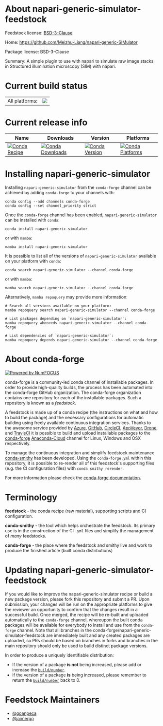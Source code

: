 About napari-generic-simulator-feedstock
========================================

Feedstock license: [BSD-3-Clause](https://github.com/conda-forge/napari-generic-simulator-feedstock/blob/main/LICENSE.txt)

Home: https://github.com/Meizhu-Liang/napari-generic-SIMulator

Package license: BSD-3-Clause

Summary: A simple plugin to use with napari to simulate raw image stacks in Structured illumination microscopy (SIM) with napari.

Current build status
====================


<table><tr><td>All platforms:</td>
    <td>
      <a href="https://dev.azure.com/conda-forge/feedstock-builds/_build/latest?definitionId=17073&branchName=main">
        <img src="https://dev.azure.com/conda-forge/feedstock-builds/_apis/build/status/napari-generic-simulator-feedstock?branchName=main">
      </a>
    </td>
  </tr>
</table>

Current release info
====================

| Name | Downloads | Version | Platforms |
| --- | --- | --- | --- |
| [![Conda Recipe](https://img.shields.io/badge/recipe-napari--generic--simulator-green.svg)](https://anaconda.org/conda-forge/napari-generic-simulator) | [![Conda Downloads](https://img.shields.io/conda/dn/conda-forge/napari-generic-simulator.svg)](https://anaconda.org/conda-forge/napari-generic-simulator) | [![Conda Version](https://img.shields.io/conda/vn/conda-forge/napari-generic-simulator.svg)](https://anaconda.org/conda-forge/napari-generic-simulator) | [![Conda Platforms](https://img.shields.io/conda/pn/conda-forge/napari-generic-simulator.svg)](https://anaconda.org/conda-forge/napari-generic-simulator) |

Installing napari-generic-simulator
===================================

Installing `napari-generic-simulator` from the `conda-forge` channel can be achieved by adding `conda-forge` to your channels with:

```
conda config --add channels conda-forge
conda config --set channel_priority strict
```

Once the `conda-forge` channel has been enabled, `napari-generic-simulator` can be installed with `conda`:

```
conda install napari-generic-simulator
```

or with `mamba`:

```
mamba install napari-generic-simulator
```

It is possible to list all of the versions of `napari-generic-simulator` available on your platform with `conda`:

```
conda search napari-generic-simulator --channel conda-forge
```

or with `mamba`:

```
mamba search napari-generic-simulator --channel conda-forge
```

Alternatively, `mamba repoquery` may provide more information:

```
# Search all versions available on your platform:
mamba repoquery search napari-generic-simulator --channel conda-forge

# List packages depending on `napari-generic-simulator`:
mamba repoquery whoneeds napari-generic-simulator --channel conda-forge

# List dependencies of `napari-generic-simulator`:
mamba repoquery depends napari-generic-simulator --channel conda-forge
```


About conda-forge
=================

[![Powered by
NumFOCUS](https://img.shields.io/badge/powered%20by-NumFOCUS-orange.svg?style=flat&colorA=E1523D&colorB=007D8A)](https://numfocus.org)

conda-forge is a community-led conda channel of installable packages.
In order to provide high-quality builds, the process has been automated into the
conda-forge GitHub organization. The conda-forge organization contains one repository
for each of the installable packages. Such a repository is known as a *feedstock*.

A feedstock is made up of a conda recipe (the instructions on what and how to build
the package) and the necessary configurations for automatic building using freely
available continuous integration services. Thanks to the awesome service provided by
[Azure](https://azure.microsoft.com/en-us/services/devops/), [GitHub](https://github.com/),
[CircleCI](https://circleci.com/), [AppVeyor](https://www.appveyor.com/),
[Drone](https://cloud.drone.io/welcome), and [TravisCI](https://travis-ci.com/)
it is possible to build and upload installable packages to the
[conda-forge](https://anaconda.org/conda-forge) [Anaconda-Cloud](https://anaconda.org/)
channel for Linux, Windows and OSX respectively.

To manage the continuous integration and simplify feedstock maintenance
[conda-smithy](https://github.com/conda-forge/conda-smithy) has been developed.
Using the ``conda-forge.yml`` within this repository, it is possible to re-render all of
this feedstock's supporting files (e.g. the CI configuration files) with ``conda smithy rerender``.

For more information please check the [conda-forge documentation](https://conda-forge.org/docs/).

Terminology
===========

**feedstock** - the conda recipe (raw material), supporting scripts and CI configuration.

**conda-smithy** - the tool which helps orchestrate the feedstock.
                   Its primary use is in the construction of the CI ``.yml`` files
                   and simplify the management of *many* feedstocks.

**conda-forge** - the place where the feedstock and smithy live and work to
                  produce the finished article (built conda distributions)


Updating napari-generic-simulator-feedstock
===========================================

If you would like to improve the napari-generic-simulator recipe or build a new
package version, please fork this repository and submit a PR. Upon submission,
your changes will be run on the appropriate platforms to give the reviewer an
opportunity to confirm that the changes result in a successful build. Once
merged, the recipe will be re-built and uploaded automatically to the
`conda-forge` channel, whereupon the built conda packages will be available for
everybody to install and use from the `conda-forge` channel.
Note that all branches in the conda-forge/napari-generic-simulator-feedstock are
immediately built and any created packages are uploaded, so PRs should be based
on branches in forks and branches in the main repository should only be used to
build distinct package versions.

In order to produce a uniquely identifiable distribution:
 * If the version of a package **is not** being increased, please add or increase
   the [``build/number``](https://docs.conda.io/projects/conda-build/en/latest/resources/define-metadata.html#build-number-and-string).
 * If the version of a package **is** being increased, please remember to return
   the [``build/number``](https://docs.conda.io/projects/conda-build/en/latest/resources/define-metadata.html#build-number-and-string)
   back to 0.

Feedstock Maintainers
=====================

* [@goanpeca](https://github.com/goanpeca/)
* [@jaimergp](https://github.com/jaimergp/)

